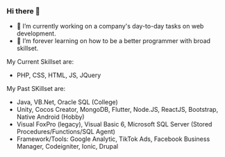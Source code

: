 ### Hi there 👋

- 🔭 I’m currently working on a company's day-to-day tasks on web development.
- 🌱 I’m forever learning on how to be a better programmer with broad skillset.

My Current Skillset are:
- PHP, CSS, HTML, JS, JQuery

My Past SKillset are:
- Java, VB.Net, Oracle SQL (College)
- Unity, Cocos Creator, MongoDB, Flutter, Node.JS, ReactJS, Bootstrap, Native Android (Hobby)
- Visual FoxPro (legacy), Visual Basic 6, Microsoft SQL Server (Stored Procedures/Functions/SQL Agent)
- Framework/Tools: Google Analytic, TikTok Ads, Facebook Business Manager, Codeigniter, Ionic, Drupal

<!--
**bykeat/bykeat** is a ✨ _special_ ✨ repository because its `README.md` (this file) appears on your GitHub profile.

Here are some ideas to get you started:

- 🔭 I’m currently working on ...
- 🌱 I’m currently learning ...
- 👯 I’m looking to collaborate on ...
- 🤔 I’m looking for help with ...
- 💬 Ask me about ...
- 📫 How to reach me: ...
- 😄 Pronouns: ...
- ⚡ Fun fact: ...
-->

